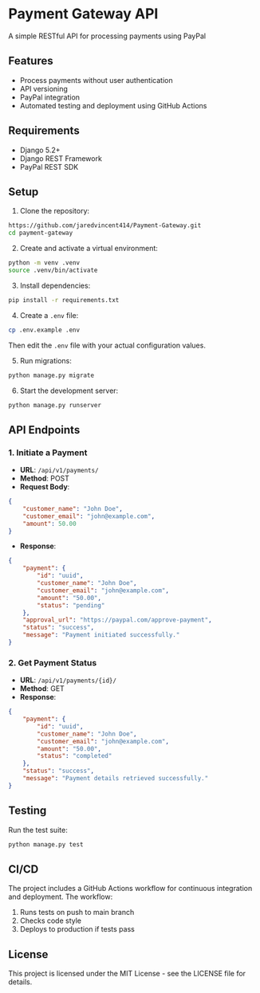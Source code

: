 # Payment Gateway API

A simple RESTful API for processing payments using PayPal 
## Features

- Process payments without user authentication
- API versioning
- PayPal integration
- Automated testing and deployment using GitHub Actions

## Requirements

- Django 5.2+
- Django REST Framework
- PayPal REST SDK

## Setup

1. Clone the repository:
```bash
https://github.com/jaredvincent414/Payment-Gateway.git
cd payment-gateway
```

2. Create and activate a virtual environment:
```bash
python -m venv .venv
source .venv/bin/activate 
```

3. Install dependencies:
```bash
pip install -r requirements.txt
```

4. Create a `.env` file:
```bash
cp .env.example .env
```
Then edit the `.env` file with your actual configuration values.

5. Run migrations:
```bash
python manage.py migrate
```

6. Start the development server:
```bash
python manage.py runserver
```

## API Endpoints

### 1. Initiate a Payment
- **URL**: `/api/v1/payments/`
- **Method**: POST
- **Request Body**:
```json
{
    "customer_name": "John Doe",
    "customer_email": "john@example.com",
    "amount": 50.00
}
```
- **Response**:
```json
{
    "payment": {
        "id": "uuid",
        "customer_name": "John Doe",
        "customer_email": "john@example.com",
        "amount": "50.00",
        "status": "pending"
    },
    "approval_url": "https://paypal.com/approve-payment",
    "status": "success",
    "message": "Payment initiated successfully."
}
```

### 2. Get Payment Status
- **URL**: `/api/v1/payments/{id}/`
- **Method**: GET
- **Response**:
```json
{
    "payment": {
        "id": "uuid",
        "customer_name": "John Doe",
        "customer_email": "john@example.com",
        "amount": "50.00",
        "status": "completed"
    },
    "status": "success",
    "message": "Payment details retrieved successfully."
}
```

## Testing

Run the test suite:
```bash
python manage.py test
```

## CI/CD

The project includes a GitHub Actions workflow for continuous integration and deployment. The workflow:
1. Runs tests on push to main branch
2. Checks code style
3. Deploys to production if tests pass

## License

This project is licensed under the MIT License - see the LICENSE file for details. 
